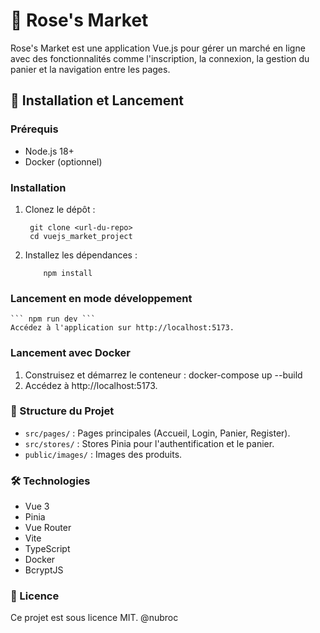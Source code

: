 # 🛒 Rose's Market

Rose's Market est une application Vue.js pour gérer un marché en ligne avec des fonctionnalités comme l'inscription, la connexion, la gestion du panier et la navigation entre les pages.

## 🚀 Installation et Lancement

### Prérequis
- Node.js 18+
- Docker (optionnel)

### Installation
1. Clonez le dépôt :
   ```
    git clone <url-du-repo>
    cd vuejs_market_project
   ```
2. Installez les dépendances :
    ```
        npm install
    ```

### Lancement en mode développement
   
    ``` npm run dev ```
    Accédez à l'application sur http://localhost:5173.
### Lancement avec Docker
1. Construisez et démarrez le conteneur :
    docker-compose up --build
2. Accédez à http://localhost:5173.

### 📂 Structure du Projet
-  ``` src/pages/ ``` : Pages principales (Accueil, Login, Panier, Register).
- ``` src/stores/ ``` : Stores Pinia pour l'authentification et le panier.
- ``` public/images/ ``` : Images des produits.

### 🛠️ Technologies
- Vue 3
- Pinia
- Vue Router
- Vite
- TypeScript
- Docker
- BcryptJS

### 📄 Licence
Ce projet est sous licence MIT.
@nubroc